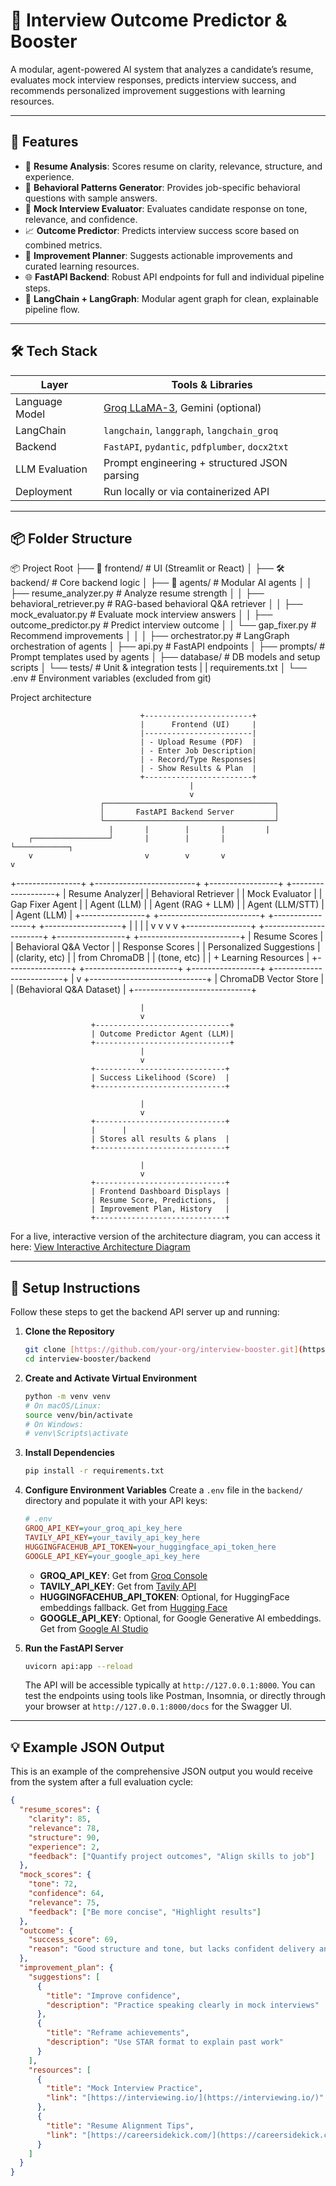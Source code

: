 # 🧠 Interview Outcome Predictor & Booster

A modular, agent-powered AI system that analyzes a candidate’s resume, evaluates mock interview responses, predicts interview success, and recommends personalized improvement suggestions with learning resources.

---

## 🚀 Features

- 📄 **Resume Analysis**: Scores resume on clarity, relevance, structure, and experience.
- 💬 **Behavioral Patterns Generator**: Provides job-specific behavioral questions with sample answers.
- 🎤 **Mock Interview Evaluator**: Evaluates candidate response on tone, relevance, and confidence.
- 📈 **Outcome Predictor**: Predicts interview success score based on combined metrics.
- 🧭 **Improvement Planner**: Suggests actionable improvements and curated learning resources.
- 🌐 **FastAPI Backend**: Robust API endpoints for full and individual pipeline steps.
- 🔗 **LangChain + LangGraph**: Modular agent graph for clean, explainable pipeline flow.

---

## 🛠️ Tech Stack

| Layer          | Tools & Libraries                                   |
| -------------- | --------------------------------------------------- |
| Language Model | [Groq LLaMA-3](https://groq.com), Gemini (optional) |
| LangChain      | `langchain`, `langgraph`, `langchain_groq`          |
| Backend        | `FastAPI`, `pydantic`, `pdfplumber`, `docx2txt`     |
| LLM Evaluation | Prompt engineering + structured JSON parsing        |
| Deployment     | Run locally or via containerized API                |

---

## 📦 Folder Structure

📦 Project Root
├── 🧩 frontend/ # UI (Streamlit or React)
│
├── 🛠️ backend/ # Core backend logic
│ ├── 🤖 agents/ # Modular AI agents
│ │ ├── resume_analyzer.py # Analyze resume strength
│ │ ├── behavioral_retriever.py # RAG-based behavioral Q&A retriever
│ │ ├── mock_evaluator.py # Evaluate mock interview answers
│ │ ├── outcome_predictor.py # Predict interview outcome
│ │ └── gap_fixer.py # Recommend improvements
│ │
│ ├── orchestrator.py # LangGraph orchestration of agents
│ ├── api.py # FastAPI endpoints
│ ├── prompts/ # Prompt templates used by agents
│ ├── database/ # DB models and setup scripts
│ └── tests/ # Unit & integration tests
| | requirements.txt
│
└── .env # Environment variables (excluded from git)

Project architecture

                                 +------------------------+
                                 |      Frontend (UI)     |
                                 |------------------------|
                                 | - Upload Resume (PDF)  |
                                 | - Enter Job Description|
                                 | - Record/Type Responses|
                                 | - Show Results & Plan  |
                                 +------------------------+
                                            |
                                            v
                        ┌──────────────────────────────────────┐
                        │       FastAPI Backend Server         │
                        └──────────────────────────────────────┘
                          |       |        |       |         |
        ┌─────────────────┘       |        |       |         └────────────┐
        v                         v        v       v                      v

+----------------+ +-------------------------+ +-----------------+ +-------------------+
| Resume Analyzer| | Behavioral Retriever | | Mock Evaluator | | Gap Fixer Agent |
| Agent (LLM) | | Agent (RAG + LLM) | | Agent (LLM/STT) | | Agent (LLM) |
+----------------+ +-------------------------+ +-----------------+ +-------------------+
| | | |
v v v v
+----------------+ +-----------------------+ +-----------------+ +-------------------------+
| Resume Scores | | Behavioral Q&A Vector | | Response Scores | | Personalized Suggestions |
| (clarity, etc) | | from ChromaDB | | (tone, etc) | | + Learning Resources |
+----------------+ +-----------------------+ +-----------------+ +-------------------------+
|
v
+-----------------------------+
| ChromaDB Vector Store |
| (Behavioral Q&A Dataset) |
+-----------------------------+

                                 |
                                 v
                      +------------------------------+
                      | Outcome Predictor Agent (LLM)|
                      +------------------------------+
                                 |
                                 v
                      +-----------------------------+
                      | Success Likelihood (Score)  |
                      +-----------------------------+

                                 |
                                 v
                      +-----------------------------+
                      |      |
                      | Stores all results & plans  |
                      +-----------------------------+

                                 |
                                 v
                      +-----------------------------+
                      | Frontend Dashboard Displays |
                      | Resume Score, Predictions,  |
                      | Improvement Plan, History   |
                      +-----------------------------+

For a live, interactive version of the architecture diagram, you can access it here:
[View Interactive Architecture Diagram](https://viewer.diagrams.net/?tags=%7B%7D&lightbox=1&highlight=0000ff&edit=_blank&layers=1&nav=1&title=architecture.drawio.png&dark=auto#R%3Cmxfile%3E%3Cdiagram%20name%3D%22Interview%20System%20Architecture%22%20id%3D%22uCbzH1xQIn7Y3R4AgFk3%22%3E7Zrdc5s4EMD%2FGmbuHjwDiM9H24Fc0%2BScq3vt9V48CshAA4iR5a%2F%2B9SeBsA3GDr1A4s74JZFXK5B%2Bu1qtJCQwTja3BGbhA%2FZRLKmyv5HAjaSqtimzv1ywLQSGqhWCgER%2BIVL2gmn0AwmhaBcsIx8tKooU45hGWVXo4TRFHq3IICF4XVWb47j61gwG6Egw9WB8LP0a%2BTQspJZq7uV%2FoCgIyzcrhl3UJLBUFiNZhNDH6wMRcCQwJhjTopRsxijm7EouRTv3RO2uYwSltE2D8fbh08eBO%2F12N5llRnbz%2BRv4ZyCesoLxUgxYcmXJdqWhKdmsUv57gYjEn%2Byyvy7BKUWpLwZEtyUlgpepj%2FiLFAmM1mFE0TSDHq9dM7dgspAmsag%2B7njZC0Qo2hyIxEBuEU4QJVumImo1WUAVXlUyXu9NpBhCFh6Yp5RB4RXB7sl7cKwg2P0ER%2FUURxtIQ87RhQs6fPzASiPoPecMDUkFzM3B6LfHyfRzAZks00HEGJNVhNYDxJ8HaYTT398dOQBV5Ip8zBzIDczNvpiDI%2Bb3MA3yMMTEXzF5nsdswh1wnlJIUaEAhkznQ0k6r3gl43kUx2McY5K3BY7i6q7TE3v7vdlrZ%2FzdYpXyJ7RYJogVhgEf994IMIXx9geaEaHQIXLXdW8csxvkai3AWO8dYfSTkVqTbIPHFRTCVYQJjHP8lERoxWP3jnyA6OxppzTLIGXeny669XrL1R27IxMYLWxgvaUNjFM2sBxuBlV%2BwN4z%2B%2BcUcRuTBv8XMR3NEqbLZ0GG00XH8wA4uqt3YwSjboSG0PO2RjDPhR4e1SdL6uE89jwS5Edesx2yom6GS%2B0uZ4Hsmu6wn1kAjGMDsHzoDQ1gnYxEpjRkL5VvGR6W8UQbkToaMMlyGHxVwEviobzIsCcsEarFqBQRPjuiJCN4hZgCnWUxTDteKJyR09HavGMv7KNpDfZpmiC9rc32mQmSR6m76eTP3EBpvlaw%2BZItabeAFdfqahkAtVxfBy2XYr0vwOXe9AAW8%2BMh322yX08xXwTODF1MgRc3ZRQStmS%2FvOlAfmULewySoJhtIlbVHW33VJR%2BqagtqYDLoqL2SwW0pKJ1TUU0fcQRX1bLyarU04X6KlR0VLSqsd114xW4wWXg1i%2FLCbXLoGJcFhW9Xyp6SyrmZVEx%2BqVi%2FJpUzH6paL8mFatfKmZLKtZlUbH7pWK1pGJfFJXyQO1wW7Lf9%2BX7RLlBcFbcovL%2FqHTzwO4Vr128dvHaxWsXr13suYtXld5t0XahPxDUciqKNrTfm%2B%2FK7ap0dL5ol1chr8mVvO9yqHuTL1vlL%2Bsu%2FaL%2Bq99%2FHDRs11kSNxU%2FMaEhDnAKY2cvHe2Pazmtvc49xplg8R1RuhWf2MAlxU2katniixlqY%2F%2FBKxPN5rMlrTzQLW9ClBr%2F7s6WTo%2BqksCOQ4ITyGT%2BE%2FPUmLvjE7%2FNCHhpnl87iQvXJS%2F7kMJjy8ZxlC3Qy54MF1nxgdM82nA7j074cYPJTn9HY1WR7i4lDly%2F6e7C%2BnnP5x%2B37L51Kkyy%2F2AMOP8B%3C%2Fdiagram%3E%3C%2Fmxfile%3E)

---

## 📌 Setup Instructions

Follow these steps to get the backend API server up and running:

1.  **Clone the Repository**

    ```bash
    git clone [https://github.com/your-org/interview-booster.git](https://github.com/your-org/interview-booster.git)
    cd interview-booster/backend
    ```

2.  **Create and Activate Virtual Environment**

    ```bash
    python -m venv venv
    # On macOS/Linux:
    source venv/bin/activate
    # On Windows:
    # venv\Scripts\activate
    ```

3.  **Install Dependencies**

    ```bash
    pip install -r requirements.txt
    ```

4.  **Configure Environment Variables**
    Create a `.env` file in the `backend/` directory and populate it with your API keys:

    ```ini
    # .env
    GROQ_API_KEY=your_groq_api_key_here
    TAVILY_API_KEY=your_tavily_api_key_here
    HUGGINGFACEHUB_API_TOKEN=your_huggingface_api_token_here
    GOOGLE_API_KEY=your_google_api_key_here
    ```

    - **GROQ_API_KEY**: Get from [Groq Console](https://console.groq.com/keys)
    - **TAVILY_API_KEY**: Get from [Tavily API](https://tavily.com/dashboard/settings)
    - **HUGGINGFACEHUB_API_TOKEN**: Optional, for HuggingFace embeddings fallback. Get from [Hugging Face](https://huggingface.co/settings/tokens)
    - **GOOGLE_API_KEY**: Optional, for Google Generative AI embeddings. Get from [Google AI Studio](https://aistudio.google.com/app/apikey)

5.  **Run the FastAPI Server**
    ```bash
    uvicorn api:app --reload
    ```
    The API will be accessible typically at `http://127.0.0.1:8000`. You can test the endpoints using tools like Postman, Insomnia, or directly through your browser at `http://127.0.0.1:8000/docs` for the Swagger UI.

---

## 💡 Example JSON Output

This is an example of the comprehensive JSON output you would receive from the system after a full evaluation cycle:

```json
{
  "resume_scores": {
    "clarity": 85,
    "relevance": 78,
    "structure": 90,
    "experience": 2,
    "feedback": ["Quantify project outcomes", "Align skills to job"]
  },
  "mock_scores": {
    "tone": 72,
    "confidence": 64,
    "relevance": 75,
    "feedback": ["Be more concise", "Highlight results"]
  },
  "outcome": {
    "success_score": 69,
    "reason": "Good structure and tone, but lacks confident delivery and alignment."
  },
  "improvement_plan": {
    "suggestions": [
      {
        "title": "Improve confidence",
        "description": "Practice speaking clearly in mock interviews"
      },
      {
        "title": "Reframe achievements",
        "description": "Use STAR format to explain past work"
      }
    ],
    "resources": [
      {
        "title": "Mock Interview Practice",
        "link": "[https://interviewing.io/](https://interviewing.io/)"
      },
      {
        "title": "Resume Alignment Tips",
        "link": "[https://careersidekick.com/](https://careersidekick.com/)"
      }
    ]
  }
}
```
